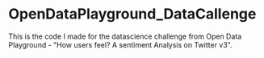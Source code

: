 # OpenDataPlayground_DataCallenge
This is the code I made for the datascience challenge from Open Data Playground - "How users feel? A sentiment Analysis on Twitter v3". 
